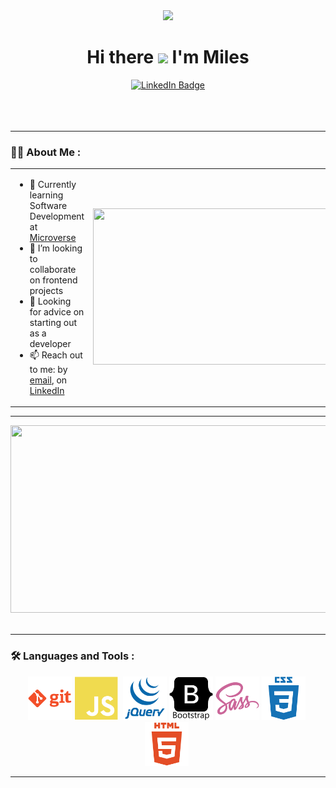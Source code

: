 <div id="header" align="center">
  <img src="https://media.giphy.com/media/ibE2G1af8aMZG/giphy.gif" width="100"/>
  <h1>
    Hi there
    <img src="https://media.giphy.com/media/QuhfLAWmsrjP2HKtdf/giphy.gif" width="30px"/>
    I'm Miles
  </h1>
  
  <div id="badges">
    <a href="https://www.linkedin.com/in/miles-mosweu09">
      <img src="https://img.shields.io/badge/LinkedIn-blue?style=for-the-badge&logo=linkedin&logoColor=white" alt="LinkedIn Badge"/>
    </a>
  </div>
  <img src="https://komarev.com/ghpvc/?username=Timbar09&style=flat-square&color=orange" alt=""/>
</div>
<br/>
<br/>

---

### :man_technologist: About Me :


| | |
| :------| :-----------|
| <ul><li>🌱 Currently learning Software Development at [Microverse](https://www.microverse.org/)</li><li>👯 I’m looking to collaborate on frontend projects</li><li>🤔 Looking for advice on starting out as a developer</li><li>📫 Reach out to me: by [email](mailto:tshipimontsho@gmail.com), on [LinkedIn](https://www.linkedin.com/in/miles-mosweu09)</ul> | <img src="https://media.giphy.com/media/f3iwJFOVOwuy7K6FFw/giphy.gif" width="500" height="250"/> |

---

<div align="center">
  <img src="https://media.giphy.com/media/2z6x8UzzCdBBu/giphy.gif" width="600" height="300"/>
</div>
<br/>

---

### :hammer_and_wrench: Languages and Tools :

<div align="center">
  <img src="https://github.com/devicons/devicon/blob/master/icons/git/git-plain-wordmark.svg" margin-right="50" title="Git" **alt="Git" width="70" height="70"/>
  <img src="https://github.com/devicons/devicon/blob/master/icons/javascript/javascript-plain.svg" title="JavaScript" alt="JavaScript" width="70" height="70"/>&nbsp;
  <img src="https://github.com/devicons/devicon/blob/master/icons/jquery/jquery-plain-wordmark.svg" title="jQuery" **alt="jQuery" width="70" height="70"/>
  <img src="https://github.com/devicons/devicon/blob/master/icons/bootstrap/bootstrap-plain-wordmark.svg" title="Bootstrap" **alt="Bootstrap" width="70" height="70"/>
  <img src="https://github.com/devicons/devicon/blob/master/icons/sass/sass-original.svg" title="sass" **alt="sass" width="70" height="70"/>
  <img src="https://github.com/devicons/devicon/blob/master/icons/css3/css3-plain-wordmark.svg"  title="CSS3" alt="CSS" width="70" height="70"/>&nbsp;
  <img src="https://github.com/devicons/devicon/blob/master/icons/html5/html5-plain-wordmark.svg" title="HTML5" alt="HTML" width="70" height="70"/>&nbsp;
</div>

---
